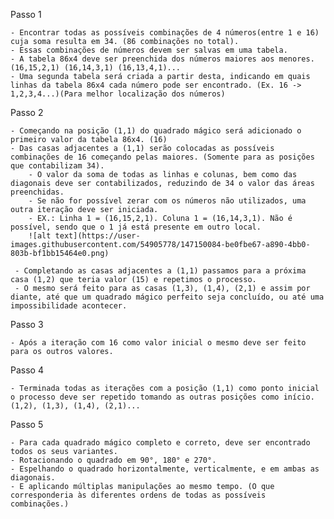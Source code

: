 Passo 1
    
    - Encontrar todas as possíveis combinações de 4 números(entre 1 e 16) cuja soma resulta em 34. (86 combinações no total).
    - Essas combinações de números devem ser salvas em uma tabela. 
    - A tabela 86x4 deve ser preenchida dos números maiores aos menores. (16,15,2,1) (16,14,3,1) (16,13,4,1)...
    - Uma segunda tabela será criada a partir desta, indicando em quais linhas da tabela 86x4 cada número pode ser encontrado. (Ex. 16 -> 1,2,3,4...)(Para melhor localização dos números)
    
Passo 2

    - Começando na posição (1,1) do quadrado mágico será adicionado o primeiro valor da tabela 86x4. (16)
    - Das casas adjacentes a (1,1) serão colocadas as possíveis combinações de 16 começando pelas maiores. (Somente para as posições que contabilizam 34).
        - O valor da soma de todas as linhas e colunas, bem como das diagonais deve ser contabilizados, reduzindo de 34 o valor das áreas preenchidas.
        - Se não for possível zerar com os números não utilizados, uma outra iteração deve ser iniciada.
        - EX.: Linha 1 = (16,15,2,1). Coluna 1 = (16,14,3,1). Não é possível, sendo que o 1 já está presente em outro local.
        ![alt text](https://user-images.githubusercontent.com/54905778/147150084-be0fbe67-a890-4bb0-803b-bf1bb15464e0.png)

     - Completando as casas adjacentes a (1,1) passamos para a próxima casa (1,2) que teria valor (15) e repetimos o processo.
     - O mesmo será feito para as casas (1,3), (1,4), (2,1) e assim por diante, até que um quadrado mágico perfeito seja concluído, ou até uma impossibilidade acontecer.
     
Passo 3
    
    - Após a iteração com 16 como valor inicial o mesmo deve ser feito para os outros valores.
    
Passo 4
    
    - Terminada todas as iterações com a posição (1,1) como ponto inicial o processo deve ser repetido tomando as outras posições como início. (1,2), (1,3), (1,4), (2,1)...

Passo 5
    
    - Para cada quadrado mágico completo e correto, deve ser encontrado todos os seus variantes.
    - Rotacionando o quadrado em 90°, 180° e 270°. 
    - Espelhando o quadrado horizontalmente, verticalmente, e em ambas as diagonais.
    - E aplicando múltiplas manipulações ao mesmo tempo. (O que corresponderia às diferentes ordens de todas as possíveis combinações.)
